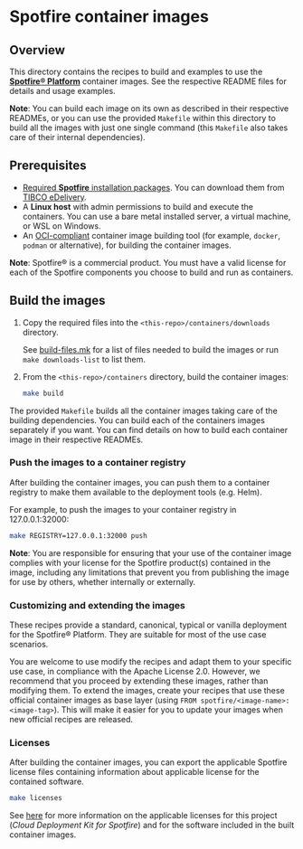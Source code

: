 # Spotfire container images

## Overview

This directory contains the recipes to build and examples to use the [**Spotfire® Platform**](https://www.tibco.com/products/spotfire) container images. See the respective README files for details and usage examples.

**Note**: You can build each image on its own as described in their respective READMEs, or you can use the provided `Makefile` within this directory to build all the images with just one single command (this `Makefile` also takes care of their internal dependencies).

## Prerequisites

- [Required **Spotfire** installation packages](build-files.mk). You can download them from [TIBCO eDelivery](https://edelivery.tibco.com/storefront/index.ep).
- A **Linux host** with admin permissions to build and execute the containers.
  You can use a bare metal installed server, a virtual machine, or WSL on Windows.
- An [OCI-compliant](https://opencontainers.org/) container image building tool (for example, `docker`, `podman` or alternative), for building the container images.

**Note**: Spotfire® is a commercial product. You must have a valid license for each of the Spotfire components you choose to build and run as containers.

## Build the images

1. Copy the required files into the `<this-repo>/containers/downloads` directory.

   See [build-files.mk](build-files.mk) for a list of files needed to build the images or run `make downloads-list` to list them.

2. From the `<this-repo>/containers` directory, build the container images:
    ```bash
    make build
    ```

The provided `Makefile` builds all the container images taking care of the building dependencies.
You can build each of the containers images separately if you want. 
You can find details on how to build each container image in their respective READMEs.

### Push the images to a container registry

After building the container images, you can push them to a container registry to make them available to the deployment tools (e.g. Helm).

For example, to push the images to your container registry in 127.0.0.1:32000:
```bash
make REGISTRY=127.0.0.1:32000 push
```

**Note**: You are responsible for ensuring that your use of the container image complies with your license for the Spotfire product(s) contained in the image, including any limitations that prevent you from publishing the image for use by others, whether internally or externally.

### Customizing and extending the images

These recipes provide a standard, canonical, typical or vanilla deployment for the Spotfire® Platform.
They are suitable for most of the use case scenarios. 

You are welcome to use modify the recipes and adapt them to your specific use case, in compliance with the Apache License 2.0. 
However, we recommend that you proceed by extending these images, rather than modifying them.
To extend the images, create your recipes that use these official container images as base layer (using `FROM spotfire/<image-name>:<image-tag>`).
This will make it easier for you to update your images when new official recipes are released.

### Licenses

After building the container images, you can export the applicable Spotfire license files containing information about applicable license for the contained software.
```bash
make licenses
```

See [here](../README.md#licenses) for more information on the applicable licenses for this project (_Cloud Deployment Kit for Spotfire_) and for the software included in the built container images.
